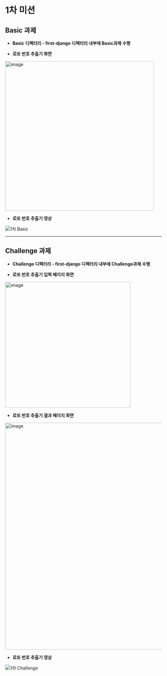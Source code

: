 # 1차 미션

## Basic 과제
- **Basic 디렉터리 - first-django 디렉터리 내부에 Basic과제 수행**

- **로또 번호 추출기 화면**
<img width="479" alt="image" src="https://user-images.githubusercontent.com/95380638/161434797-48563272-5131-4a8c-9ef0-ff7d0ffec0e9.png">

- **로또 번호 추출기 영상**

![1차 Basic](https://user-images.githubusercontent.com/95380638/161436367-15379951-f568-4d0d-9dc5-3e249a73b112.gif)



* * *
## Challenge 과제
- **Challenge 디렉터리 - first-django 디렉터리 내부에 Challenge과제 수행**

- **로또 번호 추출기 입력 페이지 화면**
<img width="403" alt="image" src="https://user-images.githubusercontent.com/95380638/161436472-19152861-9512-4f21-a22f-7ddfa5938ad8.png">


- **로또 번호 추출기 결과 페이지 화면**
<img width="727" alt="image" src="https://user-images.githubusercontent.com/95380638/161436488-5f4fd950-8953-4477-ae4f-f3d5fa266571.png">


- **로또 번호 추출기 영상**

![1차 Challenge](https://user-images.githubusercontent.com/95380638/161436467-b2de0d27-daf5-4258-a3fb-a0123c2b5030.gif)
